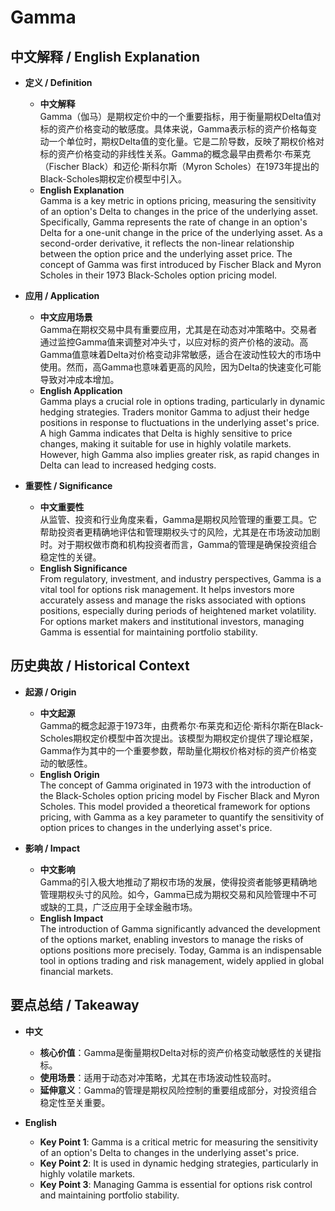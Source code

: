 # Gamma

## 中文解释 / English Explanation

* **定义 / Definition**  
  - **中文解释**  
    Gamma（伽马）是期权定价中的一个重要指标，用于衡量期权Delta值对标的资产价格变动的敏感度。具体来说，Gamma表示标的资产价格每变动一个单位时，期权Delta值的变化量。它是二阶导数，反映了期权价格对标的资产价格变动的非线性关系。Gamma的概念最早由费希尔·布莱克（Fischer Black）和迈伦·斯科尔斯（Myron Scholes）在1973年提出的Black-Scholes期权定价模型中引入。  
  - **English Explanation**  
    Gamma is a key metric in options pricing, measuring the sensitivity of an option's Delta to changes in the price of the underlying asset. Specifically, Gamma represents the rate of change in an option's Delta for a one-unit change in the price of the underlying asset. As a second-order derivative, it reflects the non-linear relationship between the option price and the underlying asset price. The concept of Gamma was first introduced by Fischer Black and Myron Scholes in their 1973 Black-Scholes option pricing model.

* **应用 / Application**  
  - **中文应用场景**  
    Gamma在期权交易中具有重要应用，尤其是在动态对冲策略中。交易者通过监控Gamma值来调整对冲头寸，以应对标的资产价格的波动。高Gamma值意味着Delta对价格变动非常敏感，适合在波动性较大的市场中使用。然而，高Gamma也意味着更高的风险，因为Delta的快速变化可能导致对冲成本增加。  
  - **English Application**  
    Gamma plays a crucial role in options trading, particularly in dynamic hedging strategies. Traders monitor Gamma to adjust their hedge positions in response to fluctuations in the underlying asset's price. A high Gamma indicates that Delta is highly sensitive to price changes, making it suitable for use in highly volatile markets. However, high Gamma also implies greater risk, as rapid changes in Delta can lead to increased hedging costs.

* **重要性 / Significance**  
  - **中文重要性**  
    从监管、投资和行业角度来看，Gamma是期权风险管理的重要工具。它帮助投资者更精确地评估和管理期权头寸的风险，尤其是在市场波动加剧时。对于期权做市商和机构投资者而言，Gamma的管理是确保投资组合稳定性的关键。  
  - **English Significance**  
    From regulatory, investment, and industry perspectives, Gamma is a vital tool for options risk management. It helps investors more accurately assess and manage the risks associated with options positions, especially during periods of heightened market volatility. For options market makers and institutional investors, managing Gamma is essential for maintaining portfolio stability.

## 历史典故 / Historical Context

* **起源 / Origin**  
  - **中文起源**  
    Gamma的概念起源于1973年，由费希尔·布莱克和迈伦·斯科尔斯在Black-Scholes期权定价模型中首次提出。该模型为期权定价提供了理论框架，Gamma作为其中的一个重要参数，帮助量化期权价格对标的资产价格变动的敏感性。  
  - **English Origin**  
    The concept of Gamma originated in 1973 with the introduction of the Black-Scholes option pricing model by Fischer Black and Myron Scholes. This model provided a theoretical framework for options pricing, with Gamma as a key parameter to quantify the sensitivity of option prices to changes in the underlying asset's price.

* **影响 / Impact**  
  - **中文影响**  
    Gamma的引入极大地推动了期权市场的发展，使得投资者能够更精确地管理期权头寸的风险。如今，Gamma已成为期权交易和风险管理中不可或缺的工具，广泛应用于全球金融市场。  
  - **English Impact**  
    The introduction of Gamma significantly advanced the development of the options market, enabling investors to manage the risks of options positions more precisely. Today, Gamma is an indispensable tool in options trading and risk management, widely applied in global financial markets.

## 要点总结 / Takeaway

* **中文**  
  - **核心价值**：Gamma是衡量期权Delta对标的资产价格变动敏感性的关键指标。  
  - **使用场景**：适用于动态对冲策略，尤其在市场波动性较高时。  
  - **延伸意义**：Gamma的管理是期权风险控制的重要组成部分，对投资组合稳定性至关重要。  

* **English**  
  - **Key Point 1**: Gamma is a critical metric for measuring the sensitivity of an option's Delta to changes in the underlying asset's price.  
  - **Key Point 2**: It is used in dynamic hedging strategies, particularly in highly volatile markets.  
  - **Key Point 3**: Managing Gamma is essential for options risk control and maintaining portfolio stability.